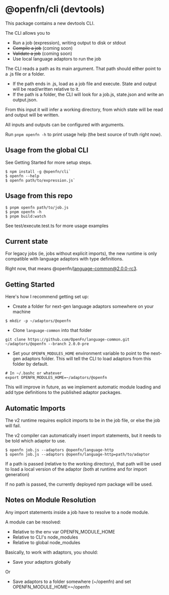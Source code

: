 # @openfn/cli (devtools)

This package contains a new devtools CLI.

The CLI allows you to
* Run a job (expression), writing output to disk or stdout
* ~~Compile a job~~ (coming soon)
* ~~Validate a job~~ (coming soon)
* Use local language adaptors to run the job

The CLI reads a path as its main argument. That path should either point to a .js file or a folder.

* If the path ends in .js, load as a job file and execute. State and output will be read/written relative to it.
* If the path is a folder, the CLI will look for a job.js, state.json and write an output.json.

From this input it will infer a working directory, from which state will be read and output will be written.

All inputs and outputs can be configured with arguments.

Run `pnpm openfn -h` to print usage help (the best source of truth right now).

## Usage from the global CLI

See Getting Started for more setup steps.

```
$ npm install -g @openfn/cli`
$ openfn --help
$ openfn path/to/expression.js`
```

## Usage from this repo

```
$ pnpm openfn path/to/job.js
$ pnpm openfn -h
$ pnpm build:watch
```

See test/execute.test.ts for more usage examples

## Current state

For legacy jobs (ie, jobs without explicit imports), the new runtime is only compatible with language adaptors with type definitions.

Right now, that means @openfn/language-common@2.0.0-rc3.

## Getting Started

Here's how I recommend getting set up:

* Create a folder for next-gen language adaptors somewhere on your machine

```
$ mkdir -p ~/adaptors/@openfn
```

* Clone `language-common` into that folder

```
git clone https://github.com/OpenFn/language-common.git ~/adaptors/@openfn --branch 2.0.0-pre
```

* Set your `OPENFN_MODULES_HOME` environment variable to point to the next-gen adaptors folder. This will tell the CLI to load adaptors from this folder by default.

```
# In ~/.bashc or whatever
export OPENFN_MODULES_HOME=~/adaptors/@openfn
```

This will improve in future, as we implement automatic module loading and add type definitions to the published adaptor packages.

## Automatic Imports

The v2 runtime requires explicit imports to be in the job file, or else the job will fail.

The v2 compiler can automatically insert import statements, but it needs to be told which adaptor to use.

```
$ openfn job.js --adaptors @openfn/language-http
$ openfn job.js --adaptors @openfn/language-http=path/to/adaptor
```

If a path is passed (relative to the working directory), that path will be used to load a local version of the adaptor (both at runtime and for import generation)

If no path is passed, the currently deployed npm package will be used.

## Notes on Module Resolution

Any import statements inside a job have to resolve to a node module.

A module can be resolved:

* Relative to the env var OPENFN_MODULE_HOME
* Relative to CLI's node_modules
* Relative to global node_modules

Basically, to work with adaptors, you should:

* Save your adaptors globally

Or

* Save adaptors to a folder somewhere (~/openfn) and set OPENFN_MODULE_HOME=~/openfn
